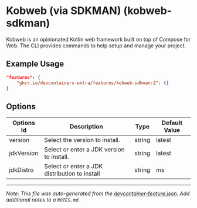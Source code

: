 
# Kobweb (via SDKMAN) (kobweb-sdkman)

Kobweb is an opinionated Kotlin web framework built on top of Compose for Web.
The CLI provides commands to help setup and manage your project.

## Example Usage

```json
"features": {
    "ghcr.io/devcontainers-extra/features/kobweb-sdkman:2": {}
}
```

## Options

| Options Id | Description | Type | Default Value |
|-----|-----|-----|-----|
| version | Select the version to install. | string | latest |
| jdkVersion | Select or enter a JDK version to install. | string | latest |
| jdkDistro | Select or enter a JDK distribution to install | string | ms |



---

_Note: This file was auto-generated from the [devcontainer-feature.json](devcontainer-feature.json).  Add additional notes to a `NOTES.md`._
